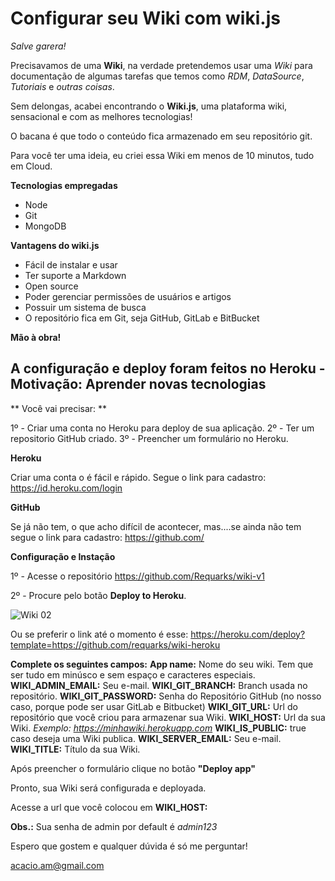 <!-- TITLE: Home -->
<!-- SUBTITLE: Aprende de forma prática... -->

<!-- TITLE: Tutorial-->

# Configurar seu Wiki com wiki.js
*Salve garera!*

Precisavamos de uma **Wiki**, na verdade pretendemos usar uma *Wiki* para documentação de algumas tarefas que temos como *RDM*, *DataSource*, *Tutoriais* e *outras coisas*.

Sem delongas, acabei encontrando o **Wiki.js**, uma plataforma wiki, sensacional e com as melhores tecnologias!

O bacana é que todo o conteúdo fica armazenado em seu repositório git.

Para você ter uma ideia, eu criei essa Wiki em menos de 10 minutos, tudo em Cloud.

**Tecnologias empregadas**

* Node
* Git
* MongoDB

**Vantagens do wiki.js**

* Fácil de instalar e usar
* Ter suporte a Markdown
* Open source
* Poder gerenciar permissões de usuários e artigos
* Possuir um sistema de busca
* O repositório fica em Git, seja GitHub, GitLab e BitBucket

**Mão à obra!**

## A configuração e deploy foram feitos no Heroku - Motivação: Aprender novas tecnologias

** Você vai precisar: **

1º - Criar uma conta no Heroku para deploy de sua aplicação.
2º - Ter um repositorio GitHub criado.
3º - Preencher um formulário no Heroku.

**Heroku**

Criar uma conta o  é fácil e rápido. Segue o link para cadastro: https://id.heroku.com/login


**GitHub**

Se já não tem, o que acho difícil de acontecer, mas....se ainda não tem segue o link para cadastro: https://github.com/ 


**Configuração e Instação**

1º - Acesse o repositório https://github.com/Requarks/wiki-v1

2º - Procure pelo botão **Deploy to Heroku**.

![Wiki 02](/uploads/wiki-js/wiki-02.png "Wiki 02")

Ou se preferir o link até o momento é esse: https://heroku.com/deploy?template=https://github.com/requarks/wiki-heroku


**Complete os seguintes campos:**
**App name:** Nome do seu wiki. Tem que ser tudo em minúsco e sem espaço e caracteres especiais.
**WIKI_ADMIN_EMAIL:** Seu e-mail.
**WIKI_GIT_BRANCH:** Branch usada no repositório.
**WIKI_GIT_PASSWORD:** Senha do Repositório GitHub (no nosso caso, porque pode ser usar GitLab e Bitbucket)
**WIKI_GIT_URL:** Url do repositório que você criou para armazenar sua Wiki.
**WIKI_HOST:** Url da sua Wiki. *Exemplo: https://minhawiki.herokuapp.com*
**WIKI_IS_PUBLIC:** true caso deseja uma Wiki publica.
**WIKI_SERVER_EMAIL:** Seu e-mail.
**WIKI_TITLE:** Título da sua Wiki.

Após preencher o formulário clique no botão **"Deploy app"**

Pronto, sua Wiki será configurada e deployada.

Acesse a url que você colocou em **WIKI_HOST:**

**Obs.:** Sua senha de admin por default é *admin123*

Espero que gostem e qualquer dúvida é só me perguntar!

acacio.am@gmail.com